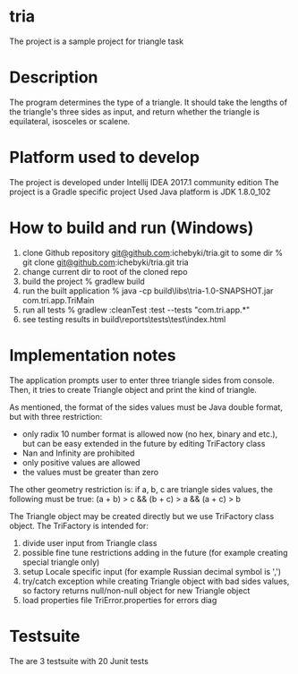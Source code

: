 # tria

The project is a sample project for triangle task

# Description
The program determines the type of a triangle.
It should take the lengths of the triangle's three sides as input,
and return whether the triangle is equilateral, isosceles or scalene.

# Platform used to develop
The project is developed under Intellij IDEA 2017.1 community edition
The project is a Gradle specific project
Used Java platform is JDK 1.8.0_102

# How to build and run (Windows)
1) clone Github repository git@github.com:ichebyki/tria.git to some dir
     % git clone git@github.com:ichebyki/tria.git tria
2) change current dir to root of the cloned repo
3) build the project
     % gradlew build
4) run the built application
     % java -cp build\libs\tria-1.0-SNAPSHOT.jar com.tri.app.TriMain
5) run all tests
     % gradlew :cleanTest :test --tests "com.tri.app.*"
6) see testing results in
     build\reports\tests\test\index.html

# Implementation notes
The application prompts user to enter three triangle sides from console.
Then, it tries to create Triangle object and print the kind of triangle.

As mentioned, the format of the sides values must be Java double format, but
with three restriction:
  - only radix 10 number format is allowed now (no hex, binary and etc.),
    but can be easy extended in the future by editing TriFactory class
  - Nan and Infinity are prohibited
  - only positive values are allowed
  - the values must be greater than zero

The other geometry restriction is:
  if a, b, c are triangle sides values, the following must be true:
     (a + b) > c && (b + c) > a && (a + c) > b

The Triangle object may be created directly but we use TriFactory class object.
The TriFactory is intended for:
  1) divide user input from Triangle class
  2) possible fine tune restrictions adding in the future (for example creating special triangle only)
  3) setup Locale specific input (for example Russian decimal symbol is ',')
  4) try/catch exception while creating Triangle object with bad sides values,
     so factory returns null/non-null object for new Triangle object
  5) load properties file TriError.properties for errors diag


# Testsuite
The are 3 testsuite with 20 Junit tests
